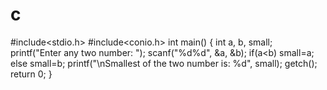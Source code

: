 # c
#include<stdio.h>
#include<conio.h>
int main()
{
    int a, b, small;
    printf("Enter any two number: ");
    scanf("%d%d", &a, &b);
    if(a<b)
        small=a;
    else
        small=b;
    printf("\nSmallest of the two number is: %d", small);
    getch();
    return 0;
}
